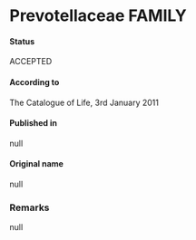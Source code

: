 # Prevotellaceae FAMILY

#### Status
ACCEPTED

#### According to
The Catalogue of Life, 3rd January 2011

#### Published in
null

#### Original name
null

### Remarks
null